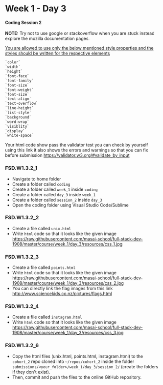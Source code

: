 # Week 1 - Day 3

#### Coding Session 2

**NOTE:** Try not to use google or stackoverflow when you are stuck instead explore the mozilla documentation pages.

<u>You are allowed to use only the below mentioned style properties and the styles should be written for the respective elements</u>

```css
`color`
`width`
`height`
`font-face`
`font-family`
`font-size`
`font-weight`
`font-size`
`text-align`
`text-overflow`
`line-height`
`list-style`
`background`
`word-wrap`
`visiblity`
`display`
`white-space`
```



Your html code show pass the validator test you can check by yourself using this link it also shows the errors and warnings so that you can fix before submission https://validator.w3.org/#validate_by_input

### FSD.W1.3.2_1 

- Navigate to home folder 
- Create a folder called `coding` 
- Create a folder called `week_1` inside `coding`
- Create a folder called `day_3` inside `week_1`
- Create a folder called `session_2` inside `day_3`
- Open the coding folder using Visual Studio Code/Sublime 

### FSD.W1.3.2_2

- Create a file called `unix.html` 
- Write `html` code so that it looks like the given image https://raw.githubusercontent.com/masai-school/full-stack-dev-1908/master/course/week_1/day_3/resources/css_1.jpg

### FSD.W1.3.2_3

- Create a file called `points.html` 
- Write `html` code so that it looks like the given image https://raw.githubusercontent.com/masai-school/full-stack-dev-1908/master/course/week_1/day_3/resources/css_2.jpg
- You can directly link the flag images from this link http://www.sciencekids.co.nz/pictures/flags.html

### FSD.W1.3.2_4

- Create a file called `instagram.html`
- Write `html` code so that it looks like the given image
https://raw.githubusercontent.com/masai-school/full-stack-dev-1908/master/course/week_1/day_3/resources/css_3.jpg

### FSD.W1.3.2_6

- Copy the html files (unix.html, points.html, instagram.html) to the `cohort_2` repo cloned into `~/repos/cohort_2` inside the folder `submissions/<your_folder>/week_1/day_3/session_2/`  (create the folders if they don't exist). 
- Then, commit and push the files to the online GitHub repository.